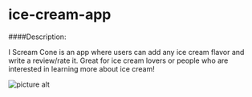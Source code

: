 # ice-cream-app

####Description:

I Scream Cone is an app where users can add any ice cream flavor and write a review/rate it. Great for ice cream lovers or people who are interested in learning more about ice cream!

![picture alt](http://i.giphy.com/ul3VFVXDNQz2E.gif)